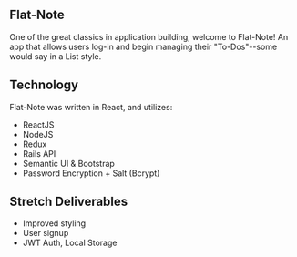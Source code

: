 Flat-Note
---------

One of the great classics in application building, welcome to Flat-Note! An app that allows users log-in and begin managing their "To-Dos"--some would say in a List style.

Technology
----------
Flat-Note was written in React, and utilizes:
  - ReactJS
  - NodeJS
  - Redux
  - Rails API
  - Semantic UI & Bootstrap
  - Password Encryption + Salt (Bcrypt)

Stretch Deliverables
--------------------
   - Improved styling
   - User signup
   - JWT Auth, Local Storage
